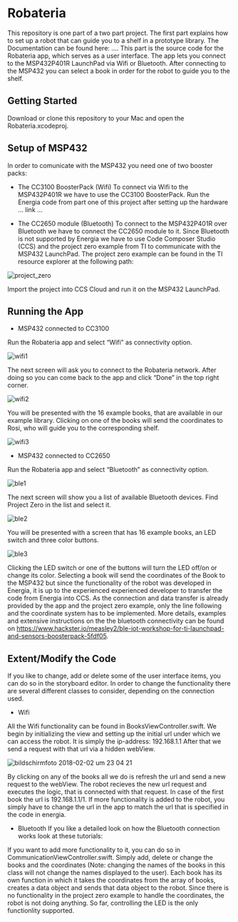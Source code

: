 # Robateria
This repository is one part of a two part project. The first part explains how to set up a robot that can guide you to a shelf in a prototype library. The Documentation can be found here: ....
This part is the source code for the Robateria app, which serves as a user interface. The app lets you connect to the MSP432P401R LaunchPad via Wifi or Bluetooth. After connecting to the MSP432 you can select a book in order for the robot to guide you to the shelf.

## Getting Started
Download or clone this repository to your Mac and open the Robateria.xcodeproj.

## Setup of MSP432
In order to comunicate with the MSP432 you need one of two booster packs:

* The CC3100 BoosterPack (Wifi)
To connect via Wifi to the MSP432P401R we have to use the CC3100 BoosterPack.
Run the Energia code from part one of this project after setting up the hardware ... link ...

* The CC2650 module (Bluetooth)
To connect to the MSP432P401R over Bluetooth we have to connect the CC2650 module to it. Since Bluetooth is not supported by Energia we have to use Code Composer Studio (CCS) and the project zero example from TI to communicate with the MSP432 LaunchPad. The project zero example can be found in the TI resource explorer at the following path: 

![project_zero](https://user-images.githubusercontent.com/32970755/35755294-f7d04d1e-0866-11e8-8029-a2177587e0cf.png)

Import the project into CCS Cloud and run it on the MSP432 LaunchPad.

## Running the App

* MSP432 connected to CC3100

Run the Robateria app and select “Wifi” as connectivity option.

![wifi1](https://user-images.githubusercontent.com/32970755/35755109-459aba08-0866-11e8-86c4-93232e99b850.png)

The next screen will ask you to connect to the Robateria network. After doing so you can come back to the app and click “Done” in the top right corner.

![wifi2](https://user-images.githubusercontent.com/32970755/35755193-906f3f2c-0866-11e8-95a2-850d9e589fdc.png)

You will be presented with the 16 example books, that are available in our example library. Clicking on one of the books will send the coordinates to Rosi, who will guide you to the corresponding shelf.

![wifi3](https://user-images.githubusercontent.com/32970755/35755214-9e9af5be-0866-11e8-8dea-c54816d16272.png)




* MSP432 connected to CC2650

Run the Robateria app and select “Bluetooth” as connectivity option.

![ble1](https://user-images.githubusercontent.com/32970755/35755244-bffa6ece-0866-11e8-8500-81574065dbad.png)

The next screen will show you a list of available Bluetooth devices. Find Project Zero in the list and select it.

![ble2](https://user-images.githubusercontent.com/32970755/35755261-d0c4a922-0866-11e8-8def-9b039fbe28e5.png)

You will be presented with a screen that has 16 example books, an LED switch and three color buttons.

![ble3](https://user-images.githubusercontent.com/32970755/35755273-df306064-0866-11e8-9d8c-be15584e961f.png)

Clicking the LED switch or one of the buttons will turn the LED off/on or change its color. Selecting a book will send the coordinates of the Book to the MSP432 but since the functionality of the robot was developed in Energia, it is up to the experienced experienced developer to transfer the code from Energia into CCS. As the connection and data transfer is already provided by the app and the project zero example, only the line following and the coordinate system has to be implemented. More details, examples and extensive instructions on the the bluetooth connectivity can be found on https://www.hackster.io/measley2/ble-iot-workshop-for-ti-launchpad-and-sensors-boosterpack-5fdf05.

## Extent/Modify the Code
If you like to change, add or delete some of the user interface items, you can do so in the storyboard editor.
In order to change the functionality there are several different classes to consider, depending on the connection used.

* Wifi

All the Wifi functionality can be found in BooksViewController.swift. We begin by initializing the view and setting up the initial url under which we can access the robot. It is simply the ip-address: 192.168.1.1
After that we send a request with that url via a hidden webView. 

![bildschirmfoto 2018-02-02 um 23 04 21](https://user-images.githubusercontent.com/32970755/35757295-b4630712-086e-11e8-9b67-c50c63325f70.png)

By clicking on any of the books all we do is refresh the url and send a  new request to the webView. The robot recieves the new url request and executes the logic, that is connected with that request. In case of the first book the url is 192.168.1.1/1. If more functionality is added to the robot, you simply have to change the url in the app to match the url that is specified in the code in energia.

* Bluetooth
If you like a detailed look on how the Bluetooth connection works look at these tutorials:

If you want to add more functionality to it, you can do so in CommunicationViewController.swift. Simply add, delete or change the books and the coordinates (Note: changing the names of the books in this class will not change the names displayed to the user). Each book has its own function in which it takes the coordinates from the array of books, creates a data object and sends that data object to the robot.
Since there is no functionality in the project zero example to handle the coordinates, the robot is not doing anything. So far, controlling the LED is the only functionlity supported.

